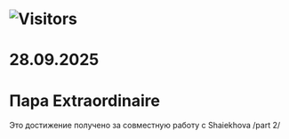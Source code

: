 # ![Visitors](https://visitor-badge.laobi.icu/badge?page_id=dedal1982.hydra&left_color=%23000000&right_color=%23FF6600)

# 28.09.2025

# Пара Extraordinaire


Это достижение получено за совместную работу с Shaiekhova /part 2/

